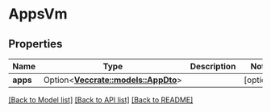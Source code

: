 # AppsVm

## Properties

Name | Type | Description | Notes
------------ | ------------- | ------------- | -------------
**apps** | Option<[**Vec<crate::models::AppDto>**](AppDto.md)> |  | [optional]

[[Back to Model list]](../README.md#documentation-for-models) [[Back to API list]](../README.md#documentation-for-api-endpoints) [[Back to README]](../README.md)


